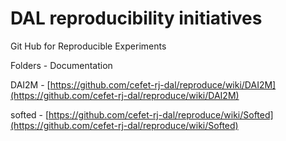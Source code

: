 # DAL reproducibility initiatives
Git Hub for Reproducible Experiments

Folders - Documentation

DAI2M - [https://github.com/cefet-rj-dal/reproduce/wiki/DAI2M](https://github.com/cefet-rj-dal/reproduce/wiki/DAI2M)

softed - [https://github.com/cefet-rj-dal/reproduce/wiki/Softed](https://github.com/cefet-rj-dal/reproduce/wiki/Softed)

